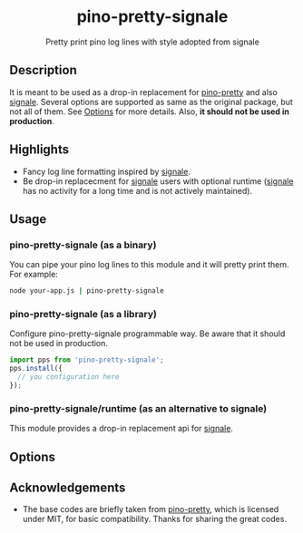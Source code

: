 <div align="center">
    <h1>pino-pretty-signale</h1>
    <p>Pretty print pino log lines with style adopted from signale</p>
</div>

## Description

It is meant to be used as a drop-in replacement for [pino-pretty][] and also [signale][].
Several options are supported as same as the original package, but not all of them.
See [Options](#options) for more details.
Also, **it should not be used in production**.

## Highlights

- Fancy log line formatting inspired by [signale][].
- Be drop-in replacecment for [signale][] users with optional runtime ([signale] has no activity for a long time and is not actively maintained).

## Usage

### pino-pretty-signale (as a binary)

You can pipe your pino log lines to this module and it will pretty print them.
For example:

```sh
node your-app.js | pino-pretty-signale
```

### pino-pretty-signale (as a library)

Configure pino-pretty-signale programmable way.
Be aware that it should not be used in production.

```js
import pps from 'pino-pretty-signale';
pps.install({
  // you configuration here
});
```

### pino-pretty-signale/runtime (as an alternative to signale)

This module provides a drop-in replacement api for [signale][].

## Options

## Acknowledgements

- The base codes are briefly taken from [pino-pretty][], which is licensed under MIT, for basic compatibility.
  Thanks for sharing the great codes.

[pino-pretty]: https://github.com/pinojs/pino-pretty
[signale]: https://github.com/klaussinani/signale
